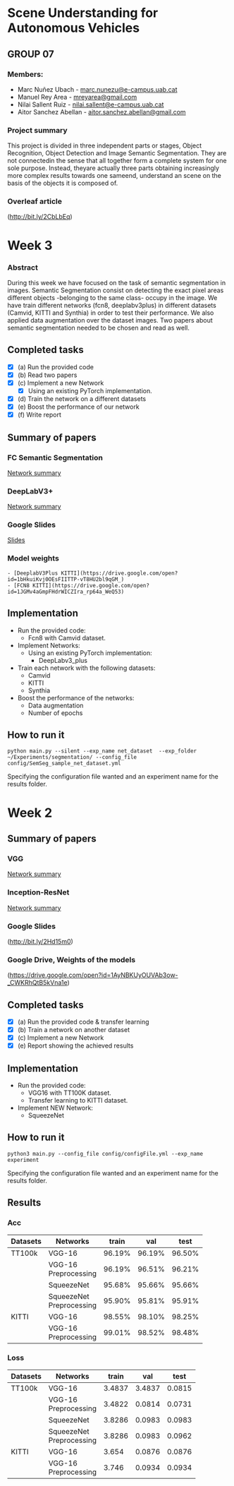 # Scene Understanding for Autonomous Vehicles

## GROUP 07


### Members:
- Marc Nuñez Ubach - <marc.nunezu@e-campus.uab.cat>
- Manuel Rey Area - <mreyarea@gmail.com>
- Nilai Sallent Ruiz - <nilai.sallent@e-campus.uab.cat>
- Aitor Sanchez Abellan - <aitor.sanchez.abellan@gmail.com>

### Project summary
This project is divided in three independent parts or stages, Object Recognition, Object Detection and Image Semantic Segmentation. They are not connectedin the sense that all together form a complete system for one sole purpose. Instead, theyare actually three parts obtaining increasingly more complex results towards one sameend, understand an scene on the basis of the objects it is composed of.

### Overleaf article
(http://bit.ly/2CbLbEq)


# Week 3
### Abstract
During this week we have focused on the task of semantic segmentation in images. Semantic Segmentation consist on detecting the exact pixel areas different objects -belonging to the same class- occupy in the image. We have train different networks (fcn8, deeplabv3plus) in different datasets (Camvid, KITTI and Synthia) in order to test their performance. We also applied data augmentation over the dataset images. Two papers about semantic segmentation needed to be chosen and read as well.

## Completed tasks

- [x] (a) Run the provided code
- [x] (b) Read two papers
- [x] (c) Implement a new Network
    - [x] Using an existing PyTorch implementation.
- [x] (d) Train the network on a different datasets
- [x] (e) Boost the performance of our network
- [x]  (f) Write report

## Summary of papers

### FC Semantic Segmentation
[Network summary](docs/FC-Semantic/README.md)

### DeepLabV3+
[Network summary](docs/deeplab/README.md)

### Google Slides
[Slides](https://bit.ly/2usnfIQ)

### Model weights
	- [DeeplabV3Plus KITTI](https://drive.google.com/open?id=1bHkuiKvj0OEsFIITTP-vT8HU2bl9qGM_)
	- [FCN8 KITTI](https://drive.google.com/open?id=1JGMv4aGmpFHdrWICZIra_rp64a_WeQ53)

## Implementation

- Run the provided code:
	- Fcn8 with Camvid dataset.
- Implement Networks:
    - Using an existing PyTorch implementation:
		- DeepLabv3_plus
- Train each network with the following datasets:
	- Camvid
	- KITTI 
	- Synthia
- Boost the performance of the networks:
	- Data augmentation
	- Number of epochs

## How to run it
`python main.py --silent --exp_name net_dataset  --exp_folder ~/Experiments/segmentation/ --config_file config/SemSeg_sample_net_dataset.yml`

Specifying the configuration file wanted and an experiment name for the results folder.

# Week 2

## Summary of papers

### VGG
[Network summary](docs/VGG/README.md)


### Inception-ResNet
[Network summary](docs/Inception-ResNet/README.md)

### Google Slides
(http://bit.ly/2Hd15m0)

### Google Drive, Weights of the models
(https://drive.google.com/open?id=1AyNBKUyOUVAb3ow-_CWKRhQtB5kVna1e)

## Completed tasks

- [x] (a) Run the provided code & transfer learning
- [x] (b) Train a network on another dataset
- [x] (c) Implement a new Network
- [x] (e) Report showing the achieved results

## Implementation

- Run the provided code:
	- VGG16 with TT100K dataset.
	- Transfer learning to KITTI dataset.
- Implement NEW Network:
	- SqueezeNet


## How to run it
`python3 main.py --config_file config/configFile.yml --exp_name experiment`

Specifying the configuration file wanted and an experiment name for the results folder.


## Results
### Acc

| Datasets | Networks  | train  | val   | test  |
|----------|-----------|--------|-------|-------|
| TT100k   | VGG-16    | 96.19%      | 96.19%     | 96.50%     |
|          | VGG-16 <br> Preprocessing   | 96.19%      | 96.51%     | 96.21%     |
|          | SqueezeNet | 95.68%      | 95.66%     | 95.66%     |
|	   | SqueezeNet <br> Preprocessing | 95.90%      | 95.81%     | 95.91%     |
| KITTI    | VGG-16    | 98.55%      | 98.10%     | 98.25%     |
|          | VGG-16 <br> Preprocessing   | 99.01%      | 98.52%     | 98.48%     |

### Loss

| Datasets | Networks  | train  | val   | test  |
|----------|-----------|--------|-------|-------|
| TT100k   | VGG-16    | 3.4837      | 3.4837     | 0.0815     |
|          | VGG-16 <br> Preprocessing   | 3.4822     | 0.0814     | 0.0731     |
|          | SqueezeNet | 3.8286      | 0.0983     | 0.0983     |
|          | SqueezeNet <br> Preprocessing | 3.8286      | 0.0983     | 0.0962     |
| KITTI    | VGG-16    | 3.654      | 0.0876     | 0.0876     |
|          | VGG-16 <br> Preprocessing | 3.746      | 0.0934     | 0.0934     |
